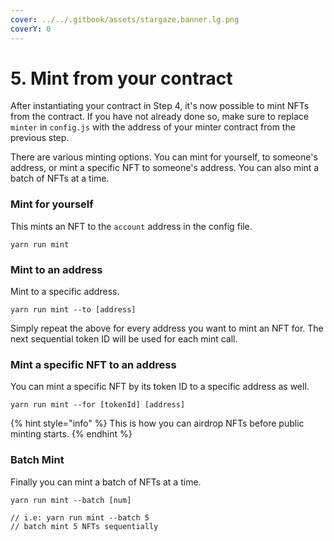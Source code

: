 ```yaml
---
cover: ../../.gitbook/assets/stargaze.banner.lg.png
coverY: 0
---
```


# 5. Mint from your contract

After instantiating your contract in Step 4, it's now possible to mint NFTs from the contract. If you have not already done so, make sure to replace `minter` in `config.js` with the address of your minter contract from the previous step.

There are various minting options. You can mint for yourself, to someone's address, or mint a specific NFT to someone's address. You can also mint a batch of NFTs at a time.

### Mint for yourself

This mints an NFT to the `account` address in the config file.

```
yarn run mint
```

### Mint to an address

Mint to a specific address.

```
yarn run mint --to [address]
```

Simply repeat the above for every address you want to mint an NFT for. The next sequential token ID will be used for each mint call.&#x20;

### Mint a specific NFT to an address

You can mint a specific NFT by its token ID to a specific address as well.

```
yarn run mint --for [tokenId] [address]
```

{% hint style="info" %}
This is how you can airdrop NFTs before public minting starts.
{% endhint %}

### Batch Mint

Finally you can mint a batch of NFTs at a time.

```
yarn run mint --batch [num]

// i.e: yarn run mint --batch 5
// batch mint 5 NFTs sequentially
```
